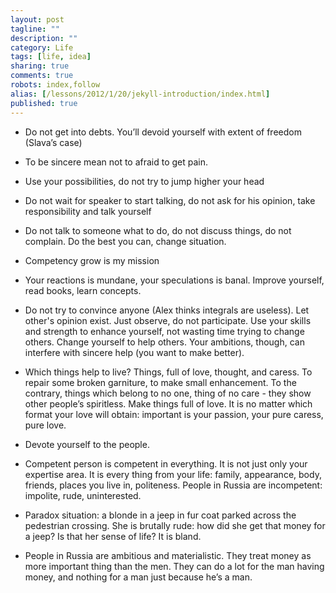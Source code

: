 ```yaml
---
layout: post
tagline: ""
description: ""
category: Life
tags: [life, idea]
sharing: true
comments: true
robots: index,follow
alias: [/lessons/2012/1/20/jekyll-introduction/index.html]
published: true
---
```


* Do not get into debts. You’ll devoid yourself with extent of freedom (Slava’s case)

* To be sincere mean not to afraid to get pain.

* Use your possibilities, do not try to jump higher your head

* Do not wait for speaker to start talking, do not ask for his opinion, take responsibility and talk yourself

* Do not talk to someone what to do, do not discuss things, do not complain. Do the best you can, change situation.

* Competency grow is my mission

* Your reactions is mundane, your speculations is banal. Improve yourself, read books, learn concepts.

* Do not try to convince anyone (Alex thinks integrals are useless). Let other's opinion exist. Just observe, do not participate. Use your skills and strength to enhance yourself, not wasting time trying to change others. Change yourself to help others. Your ambitions, though, can interfere with sincere help (you want to make better).

* Which things help to live? Things, full of love, thought, and caress. To repair some broken garniture, to make small enhancement. To the contrary, things which belong to no one, thing of no care - they show other people’s spiritless. Make things full of love. It is no matter which format your love will obtain: important is your passion, your pure caress, pure love.

* Devote yourself to the people.

* Competent person is competent in everything. It is not just only your expertise area. It is every thing from your life: family, appearance, body, friends, places you live in, politeness. People in Russia are incompetent: impolite, rude, uninterested.

* Paradox situation: a blonde in a jeep in fur coat parked across the pedestrian crossing. She is brutally rude: how did she get that money for a jeep? Is that her sense of life? It is bland.

* People in Russia are ambitious and materialistic. They treat money as more important thing than the men. They can do a lot for the man having money, and nothing for a man just because he’s a man.